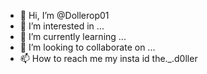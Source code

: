 - 👋 Hi, I’m @Dollerop01
- 👀 I’m interested in ...
- 🌱 I’m currently learning ...
- 💞️ I’m looking to collaborate on ...
- 📫 How to reach me my insta id the._.d0ller

<!---
Dollerop01/Dollerop01 is a ✨ special ✨ repository because its `README.md` (this file) appears on your GitHub profile.
You can click the Preview link to take a look at your changes.
--->
